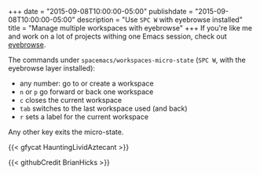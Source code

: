 +++
date = "2015-09-08T10:00:00-05:00"
publishdate = "2015-09-08T10:00:00-05:00"
description = "Use `SPC W` with eyebrowse installed"
title = "Manage multiple workspaces with eyebrowse"
+++
If you're like me and work on a lot of projects withing one Emacs session, check
out
[eyebrowse](https://github.com/syl20bnr/spacemacs/tree/master/contrib/!window-management/eyebrowse).

The commands under `spacemacs/workspaces-micro-state` (`SPC W`, with the
eyebrowse layer installed):

 - any number: go to or create a workspace
 - `n` or `p` go forward or back one workspace
 - `c` closes the current workspace
 - `tab` switches to the last workspace used (and back)
 - `r` sets a label for the current workspace

Any other key exits the micro-state.

{{< gfycat HauntingLividAztecant >}}

{{< githubCredit BrianHicks >}}
